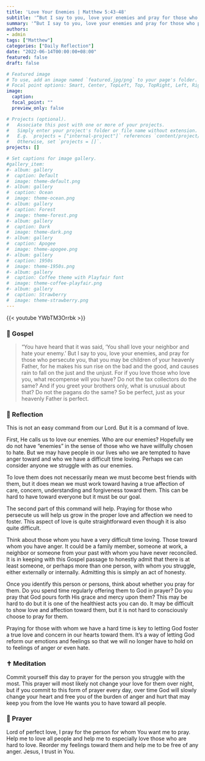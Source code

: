 ```yaml
---
title: 'Love Your Enemies | Matthew 5:43-48'
subtitle: '“But I say to you, love your enemies and pray for those who persecute you, that you may be children of your heavenly Father.”  Matthew 5:44-45a'
summary: '“But I say to you, love your enemies and pray for those who persecute you, that you may be children of your heavenly Father.”  Matthew 5:44-45a'
authors:
- admin
tags: ["Matthew"]
categories: ["Daily Reflection"]
date: "2022-06-14T00:00:00+08:00"
featured: false
draft: false

# Featured image
# To use, add an image named `featured.jpg/png` to your page's folder.
# Focal point options: Smart, Center, TopLeft, Top, TopRight, Left, Right, BottomLeft, Bottom, BottomRight
image:
  caption:
  focal_point: ""
  preview_only: false

# Projects (optional).
#   Associate this post with one or more of your projects.
#   Simply enter your project's folder or file name without extension.
#   E.g. `projects = ["internal-project"]` references `content/project/deep-learning/index.md`.
#   Otherwise, set `projects = []`.
projects: []

# Set captions for image gallery.
#gallery_item:
#- album: gallery
#  caption: Default
#  image: theme-default.png
#- album: gallery
#  caption: Ocean
#  image: theme-ocean.png
#- album: gallery
#  caption: Forest
#  image: theme-forest.png
#- album: gallery
#  caption: Dark
#  image: theme-dark.png
#- album: gallery
#  caption: Apogee
#  image: theme-apogee.png
#- album: gallery
#  caption: 1950s
#  image: theme-1950s.png
#- album: gallery
#  caption: Coffee theme with Playfair font
#  image: theme-coffee-playfair.png
#- album: gallery
#  caption: Strawberry
#  image: theme-strawberry.png
---
```


{{< youtube YWbTM3Orrbk >}}

### :love_letter: Gospel
> “You have heard that it was said, ‘You shall love your neighbor and hate your enemy.’ But I say to you, love your enemies, and pray for those who persecute you, that you may be children of your heavenly Father, for he makes his sun rise on the bad and the good, and causes rain to fall on the just and the unjust. For if you love those who love you, what recompense will you have? Do not the tax collectors do the same? And if you greet your brothers only, what is unusual about that? Do not the pagans do the same? So be perfect, just as your heavenly Father is perfect.

### :speech_balloon: Reflection
This is not an easy command from our Lord.  But it is a command of love.

First, He calls us to love our enemies.  Who are our enemies?  Hopefully we do not have “enemies” in the sense of those who we have willfully chosen to hate.  But we may have people in our lives who we are tempted to have anger toward and who we have a difficult time loving.  Perhaps we can consider anyone we struggle with as our enemies.

To love them does not necessarily mean we must become best friends with them, but it does mean we must work toward having a true affection of care, concern, understanding and forgiveness toward them.  This can be hard to have toward everyone but it must be our goal.

The second part of this command will help.  Praying for those who persecute us will help us grow in the proper love and affection we need to foster.  This aspect of love is quite straightforward even though it is also quite difficult.

Think about those whom you have a very difficult time loving.  Those toward whom you have anger.  It could be a family member, someone at work, a neighbor or someone from your past with whom you have never reconciled.  It is in keeping with this Gospel passage to honestly admit that there is at least someone, or perhaps more than one person, with whom you struggle, either externally or internally.  Admitting this is simply an act of honesty.  

Once you identify this person or persons, think about whether you pray for them.  Do you spend time regularly offering them to God in prayer?  Do you pray that God pours forth His grace and mercy upon them?  This may be hard to do but it is one of the healthiest acts you can do.  It may be difficult to show love and affection toward them, but it is not hard to consciously choose to pray for them.

Praying for those with whom we have a hard time is key to letting God foster a true love and concern in our hearts toward them.  It’s a way of letting God reform our emotions and feelings so that we will no longer have to hold on to feelings of anger or even hate.  

### :latin_cross: Meditation
Commit yourself this day to prayer for the person you struggle with the most.  This prayer will most likely not change your love for them over night, but if you commit to this form of prayer every day, over time God will slowly change your heart and free you of the burden of anger and hurt that may keep you from the love He wants you to have toward all people.

### :pray: Prayer
Lord of perfect love, I pray for the person for whom You want me to pray.  Help me to love all people and help me to especially love those who are hard to love.  Reorder my feelings toward them and help me to be free of any anger.  Jesus, I trust in You.
